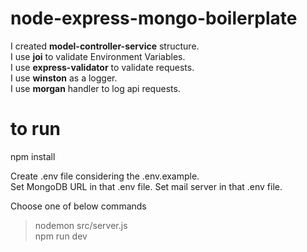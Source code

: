 # node-express-mongo-boilerplate

I created **model-controller-service** structure.  
I use **joi** to validate Environment Variables.  
I use **express-validator** to validate requests.  
I use **winston** as a logger.  
I use **morgan** handler to log api requests.  

# to run

npm install

Create .env file considering the .env.example.  
Set MongoDB URL in that .env file. 
Set mail server in that .env file.  

Choose one of below commands  
> nodemon src/server.js  
> npm run dev  